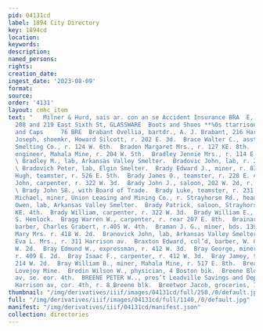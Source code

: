 ```yaml
---
pid: 04131cd
label: 1894 City Directory
key: 1894cd
location: 
keywords: 
description: 
named_persons: 
rights: 
creation_date: 
ingest_date: '2023-08-09'
format: 
source: 
order: '4131'
layout: cmhc_item
text: "   Milner & Hurd, sais ar. con an se Accident Insurance BRA  E, Hi ANDREWS,
  208 and 219 East Sixth St, GLASSWARE  Boots and Shoes **%0s ttarrison Sve” Hats
  and Caps     76 BRE  Brabant Ovellia, bartdr., A. J. Brabant, 216 Harrison av.  Brabyn
  Joseph, shoemkr, Howard Silcott, r. 202 E. 3d.  Brace Walter C., asst. supt, Union
  Smelting Co., r. 124 W. 6th.  Braden Margaret Mrs., r. 127 KE. 8th.  Braden William,
  engineer, Mahala Mine, r. 204 W. 5th.  Bradley Jennie Mrs., r. 114 E. Chestnut.
  \ Bradley M., lab, Arkansas Valley Smelter.  Bradovic John, lab, r. 2274 W. Front.
  \ Bradovich Peter, lab, Elgin Smelter.  Brady Edward J., miner, r. 831 E. 7th.  Brady
  Hugh, teamster, r. 526 E. 5th.  Brady James O., teamster, r. 228 E. 4th.  Brady
  John, carpenter, r. 322 W. 3d.  Brady John J., saloon, 202 W. 2d, r. 208 W. 2d.
  \ Brady John S8., with Board of Trade.  Brady Luke, teamster, r. 231 E. 4th.  Brady
  Michael, miner, Union Leasing and Mining Co., r. Strayhorse Rd., head EH. 4th.  Brady
  Owen, lab, Arkansas Valley Smelter.  Brady Patrick, saloon, Strayhorse Rd., head
  KE. 4th.  Brady William, carpenter, r. 322 W. 3d.  Brady William E., lab, r. 134
  S. Hemlock.  Bragg Warren W., carpenter, r. rear 207 E. 8th.  Brainard Thomas A.,
  barber, Charles Grabert, r.405 W. 4th.  Braman J. G., miner, bds. 139 E. 6th.  Branick
  Mary Mrs. r. 418 W. 2d.  Branovick John, lab, Arkansas Valley Smelter.  Branthoover
  Eva L. Mrs., r. 311 Harrison av.  Braxton Edward, col’d, barber, W. C. Codzoe, r.135
  W. 2d.  Bray Edmund W., expressman, r. 412 W. 3d.  Bray George, miner, Mahala Mine,
  r. 409 E. 2d.  Bray Isaac F., carpenter, r. 412 W. 3d.  Bray Jamey, teamster, r.
  214 W. 2d.  Bray William B., miner, Mahala Mine, r. 517 E. 8th.  Brean John, engineer,
  Lovejoy Mine.  Bredin Wilson W., physician, 4 Boston bik.  Breene Block, Harrison
  av, se. eor. 4th.  BREENE PETER W.., pres’t Leadville Savings and Deposit Bank,
  Harrison av, cor. 4th, r. 8 Breene blk.  Breetwor Jacob, groceries, 121 E. 3d. "
thumbnail: "/img/derivatives/iiif/images/04131cd/full/250,/0/default.jpg"
full: "/img/derivatives/iiif/images/04131cd/full/1140,/0/default.jpg"
manifest: "/img/derivatives/iiif/04131cd/manifest.json"
collection: directories
---
```

